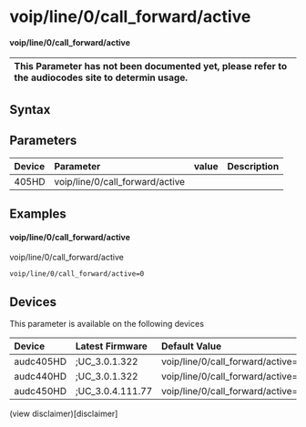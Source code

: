 ﻿---
description: voip/line/0/call_forward/active
search: false
---

# voip/line/0/call_forward/active

#### voip/line/0/call_forward/active


| This Parameter has not been documented yet, please refer to the audiocodes site to determin usage.  | 
| :--- |

## Syntax

## Parameters
|Device|Parameter|value|Description|
|:---|:---|:---|:---|
| 405HD | voip/line/0/call_forward/active |  |  |

## Examples
#### voip/line/0/call_forward/active

voip/line/0/call_forward/active

```
voip/line/0/call_forward/active=0
```

## Devices
This parameter is available on the following devices

| Device | Latest Firmware | Default Value |
|:---|:---|:---|
| audc405HD | ;UC_3.0.1.322 | voip/line/0/call_forward/active=0 
| audc440HD | ;UC_3.0.1.322 | voip/line/0/call_forward/active=0 
| audc450HD | ;UC_3.0.4.111.77 | voip/line/0/call_forward/active=0 

(view disclaimer)[disclaimer]
